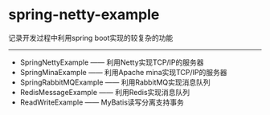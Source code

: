 # spring-netty-example
记录开发过程中利用spring boot实现的较复杂的功能

<hr></hr>

* SpringNettyExample 		—— 利用Netty实现TCP/IP的服务器
* SpringMinaExample			—— 利用Apache mina实现TCP/IP的服务器
* SpringRabbitMQExample 	—— 利用RabbitMQ实现消息队列
* RedisMessageExample		—— 利用Redis实现消息队列
* ReadWriteExample			—— MyBatis读写分离支持事务
